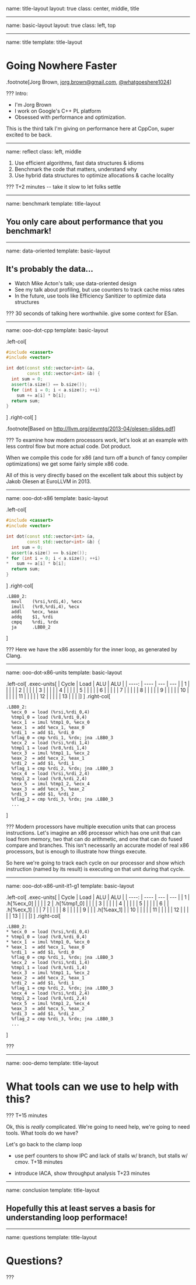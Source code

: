 name: title-layout
layout: true
class: center, middle, title

---
name: basic-layout
layout: true
class: left, top

---
name: title
template: title-layout

# Going Nowhere Faster
.footnote[Jorg Brown, <jorg.brown@gmail.com>, [@whatgoeshere1024](https://twitter.com/jorgbrown)]

???
Intro:
- I'm Jorg Brown
- I work on Google's C++ PL platform
- Obsessed with performance and optimization.

This is the third talk I'm giving on performance here at CppCon, super excited
to be back.

---
name: reflect
class: left, middle

1. Use efficient algorithms, fast data structures & idioms
1. Benchmark the code that matters, understand why
1. Use hybrid data structures to optimize allocations & cache locality

???
T+2 minutes -- take it slow to let folks settle

---
name: benchmark
template: title-layout

## You only care about performance that you benchmark!

---
name: data-oriented
template: basic-layout

## It's probably the data...
- Watch Mike Acton's talk; use data-oriented design
- See my talk about profiling, but use counters to track cache miss rates
- In the future, use tools like Efficiency Sanitizer to optimize data structures

???
30 seconds of talking here worthwhile. give some context for ESan.

---
name: ooo-dot-cpp
template: basic-layout

.left-col[
```cpp
#include <cassert>
#include <vector>

int dot(const std::vector<int> &a,
        const std::vector<int> &b) {
  int sum = 0;
  assert(a.size() == b.size());
  for (int i = 0; i < a.size(); ++i)
    sum += a[i] * b[i];
  return sum;
}
```
]
.right-col[
]

.footnote[Based on <http://llvm.org/devmtg/2013-04/olesen-slides.pdf>]

???
To examine how modern processors work, let's look at an example with less
control flow but more actual code. Dot product.

When we compile this code for x86 (and turn off a bunch of fancy compiler
optimizations) we get some fairly simple x86 code.

All of this is very directly based on the excellent talk about this subject by
Jakob Olesen at EuroLLVM in 2013.

---
name: ooo-dot-x86
template: basic-layout

.left-col[
```cpp
#include <cassert>
#include <vector>

int dot(const std::vector<int> &a,
        const std::vector<int> &b) {
  int sum = 0;
  assert(a.size() == b.size());
* for (int i = 0; i < a.size(); ++i)
*   sum += a[i] * b[i];
  return sum;
}
```
]
.right-col[
```text
.LBB0_2:
  movl    (%rsi,%rdi,4), %ecx
  imull   (%r8,%rdi,4), %ecx
  addl    %ecx, %eax
  addq    $1, %rdi
  cmpq    %rdi, %rdx
  ja      .LBB0_2
```
]

???
Here we have the x86 assembly for the inner loop, as generated by Clang.

---
name: ooo-dot-x86-units
template: basic-layout

.left-col[
.exec-units[
| Cycle | Load | ALU | ALU |
| ----: | ---- | --- | --- |
| 1     |      |     |     |
| 2     |      |     |     |
| 3     |      |     |     |
| 4     |      |     |     |
| 5     |      |     |     |
| 6     |      |     |     |
| 7     |      |     |     |
| 8     |      |     |     |
| 9     |      |     |     |
| 10    |      |     |     |
| 11    |      |     |     |
| 12    |      |     |     |
| 13    |      |     |     |]
]
.right-col[
```text
.LBB0_2:
  %ecx_0  = load (%rsi,%rdi_0,4)
  %tmp1_0 = load (%r8,%rdi_0,4)
  %ecx_1  = imul %tmp1_0, %ecx_0
  %eax_1  = add %ecx_1, %eax_0
  %rdi_1  = add $1, %rdi_0
  %flag_0 = cmp %rdi_1, %rdx; jna .LBB0_3
  %ecx_2  = load (%rsi,%rdi_1,4)
  %tmp1_1 = load (%r8,%rdi_1,4)
  %ecx_3  = imul %tmp1_1, %ecx_2
  %eax_2  = add %ecx_2, %eax_1
  %rdi_2  = add $1, %rdi_1
  %flag_1 = cmp %rdi_2, %rdx; jna .LBB0_3
  %ecx_4  = load (%rsi,%rdi_2,4)
  %tmp1_2 = load (%r8,%rdi_2,4)
  %ecx_5  = imul %tmp1_2, %ecx_4
  %eax_3  = add %ecx_5, %eax_2
  %rdi_3  = add $1, %rdi_2
  %flag_2 = cmp %rdi_3, %rdx; jna .LBB0_3
  ...

```
]

???
Modern processors have multiple execution units that can process instructions.
Let's imagine an x86 processor which has one unit that can load from memory, two
that can do arithmetic, and one that can do fused compare and branches. This
isn't necessarily an accurate model of real x86 processors, but is enough to
illustrate how things execute.

So here we're going to track each cycle on our processor and show which
instruction (named by its result) is executing on that unit during that cycle.

---
name: ooo-dot-x86-unit-it1-g1
template: basic-layout

.left-col[
.exec-units[
| Cycle | Load    | ALU     | ALU     |
| ----: | ----    | ---     | ---     |
| 1     | .h[%ecx_0]  |         |         |
| 2     | .h[%tmp1_0] |         |         |
| 3     |         |         |         |
| 4     |         |         |         |
| 5     |         |         |         |
| 6     |         | .h[%ecx_1]  |         |
| 7     |         |         |         |
| 8     |         |         |         |
| 9     |         |         | .h[%eax_1]  |
| 10    |         |         |         |
| 11    |         |         |         |
| 12    |         |         |         |
| 13    |         |         |         |]
]
.right-col[
```text
.LBB0_2:
* %ecx_0  = load (%rsi,%rdi_0,4)
* %tmp1_0 = load (%r8,%rdi_0,4)
* %ecx_1  = imul %tmp1_0, %ecx_0
* %eax_1  = add %ecx_1, %eax_0
  %rdi_1  = add $1, %rdi_0
  %flag_0 = cmp %rdi_1, %rdx; jna .LBB0_3
  %ecx_2  = load (%rsi,%rdi_1,4)
  %tmp1_1 = load (%r8,%rdi_1,4)
  %ecx_3  = imul %tmp1_1, %ecx_2
  %eax_2  = add %ecx_2, %eax_1
  %rdi_2  = add $1, %rdi_1
  %flag_1 = cmp %rdi_2, %rdx; jna .LBB0_3
  %ecx_4  = load (%rsi,%rdi_2,4)
  %tmp1_2 = load (%r8,%rdi_2,4)
  %ecx_5  = imul %tmp1_2, %ecx_4
  %eax_3  = add %ecx_5, %eax_2
  %rdi_3  = add $1, %rdi_2
  %flag_2 = cmp %rdi_3, %rdx; jna .LBB0_3
  ...

```
]

???

---
name: ooo-demo
template: title-layout

# What tools can we use to help with this?

???
T+15 minutes

Ok, this is *really* complicated. We're going to need help, we're going to need
tools. What tools do we have?

Let's go back to the clamp loop

- use perf counters to show IPC and lack of stalls w/ branch, but stalls w/ cmov.
T+18 minutes

- introduce IACA, show throughput analysis
T+23 minutes

---
name: conclusion
template: title-layout

## Hopefully this at least serves a basis for understanding loop performace!

---
name: questions
template: title-layout

# Questions?

???
